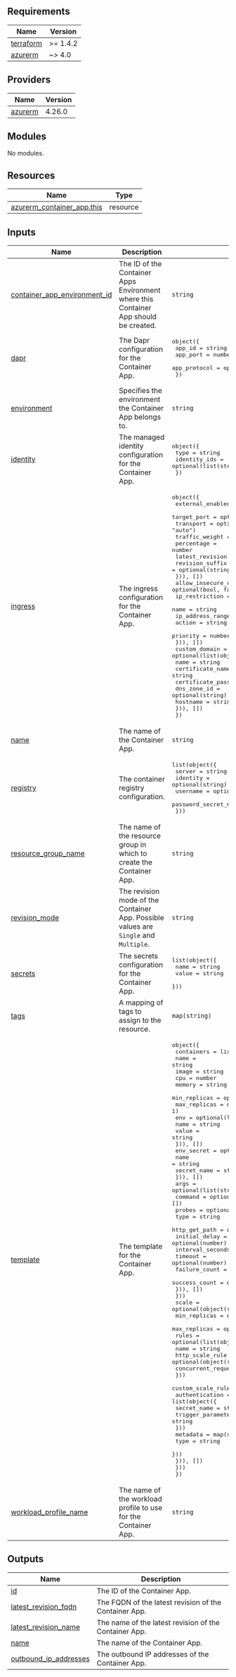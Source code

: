 <!-- BEGIN_TF_DOCS -->
## Requirements

| Name | Version |
|------|---------|
| <a name="requirement_terraform"></a> [terraform](#requirement\_terraform) | >= 1.4.2 |
| <a name="requirement_azurerm"></a> [azurerm](#requirement\_azurerm) | ~> 4.0 |

## Providers

| Name | Version |
|------|---------|
| <a name="provider_azurerm"></a> [azurerm](#provider\_azurerm) | 4.26.0 |

## Modules

No modules.

## Resources

| Name | Type |
|------|------|
| [azurerm_container_app.this](https://registry.terraform.io/providers/hashicorp/azurerm/latest/docs/resources/container_app) | resource |

## Inputs

| Name | Description | Type | Default | Required |
|------|-------------|------|---------|:--------:|
| <a name="input_container_app_environment_id"></a> [container\_app\_environment\_id](#input\_container\_app\_environment\_id) | The ID of the Container Apps Environment where this Container App should be created. | `string` | n/a | yes |
| <a name="input_dapr"></a> [dapr](#input\_dapr) | The Dapr configuration for the Container App. | <pre>object({<br/>    app_id       = string<br/>    app_port     = number<br/>    app_protocol = optional(string, "http")<br/>  })</pre> | `null` | no |
| <a name="input_environment"></a> [environment](#input\_environment) | Specifies the environment the Container App belongs to. | `string` | `"dev"` | no |
| <a name="input_identity"></a> [identity](#input\_identity) | The managed identity configuration for the Container App. | <pre>object({<br/>    type         = string<br/>    identity_ids = optional(list(string))<br/>  })</pre> | `null` | no |
| <a name="input_ingress"></a> [ingress](#input\_ingress) | The ingress configuration for the Container App. | <pre>object({<br/>    external_enabled = optional(bool, false)<br/>    target_port      = optional(number)<br/>    transport        = optional(string, "auto")<br/>    traffic_weight = optional(list(object({<br/>      percentage      = number<br/>      latest_revision = optional(bool, true)<br/>      revision_suffix = optional(string)<br/>    })), [])<br/>    allow_insecure_connections = optional(bool, false)<br/>    ip_restriction = optional(list(object({<br/>      name             = string<br/>      ip_address_range = string<br/>      action           = string<br/>      priority         = number<br/>    })), [])<br/>    custom_domain = optional(list(object({<br/>      name                 = string<br/>      certificate_name     = string<br/>      certificate_password = optional(string)<br/>      dns_zone_id          = optional(string)<br/>      hostname             = string<br/>    })), [])<br/>  })</pre> | `null` | no |
| <a name="input_name"></a> [name](#input\_name) | The name of the Container App. | `string` | n/a | yes |
| <a name="input_registry"></a> [registry](#input\_registry) | The container registry configuration. | <pre>list(object({<br/>    server               = string<br/>    identity             = optional(string)<br/>    username             = optional(string)<br/>    password_secret_name = optional(string)<br/>  }))</pre> | `[]` | no |
| <a name="input_resource_group_name"></a> [resource\_group\_name](#input\_resource\_group\_name) | The name of the resource group in which to create the Container App. | `string` | n/a | yes |
| <a name="input_revision_mode"></a> [revision\_mode](#input\_revision\_mode) | The revision mode of the Container App. Possible values are `Single` and `Multiple`. | `string` | `"Single"` | no |
| <a name="input_secrets"></a> [secrets](#input\_secrets) | The secrets configuration for the Container App. | <pre>list(object({<br/>    name  = string<br/>    value = string<br/>  }))</pre> | `[]` | no |
| <a name="input_tags"></a> [tags](#input\_tags) | A mapping of tags to assign to the resource. | `map(string)` | `{}` | no |
| <a name="input_template"></a> [template](#input\_template) | The template for the Container App. | <pre>object({<br/>    containers = list(object({<br/>      name         = string<br/>      image        = string<br/>      cpu          = number<br/>      memory       = string<br/>      min_replicas = optional(number, 1)<br/>      max_replicas = optional(number, 1)<br/>      env = optional(list(object({<br/>        name  = string<br/>        value = string<br/>      })), [])<br/>      env_secret = optional(list(object({<br/>        name        = string<br/>        secret_name = string<br/>      })), [])<br/>      args    = optional(list(string), [])<br/>      command = optional(list(string), [])<br/>      probes = optional(list(object({<br/>        type             = string<br/>        http_get_path    = optional(string)<br/>        initial_delay    = optional(number)<br/>        interval_seconds = optional(number)<br/>        timeout          = optional(number)<br/>        failure_count    = optional(number)<br/>        success_count    = optional(number)<br/>      })), [])<br/>    }))<br/>    scale = optional(object({<br/>      min_replicas = optional(number, 1)<br/>      max_replicas = optional(number, 1)<br/>      rules = optional(list(object({<br/>        name = string<br/>        http_scale_rule = optional(object({<br/>          concurrent_requests = string<br/>        }))<br/>        custom_scale_rule = optional(object({<br/>          authentication = list(object({<br/>            secret_name       = string<br/>            trigger_parameter = string<br/>          }))<br/>          metadata = map(string)<br/>          type     = string<br/>        }))<br/>      })), [])<br/>    }))<br/>  })</pre> | n/a | yes |
| <a name="input_workload_profile_name"></a> [workload\_profile\_name](#input\_workload\_profile\_name) | The name of the workload profile to use for the Container App. | `string` | `null` | no |

## Outputs

| Name | Description |
|------|-------------|
| <a name="output_id"></a> [id](#output\_id) | The ID of the Container App. |
| <a name="output_latest_revision_fqdn"></a> [latest\_revision\_fqdn](#output\_latest\_revision\_fqdn) | The FQDN of the latest revision of the Container App. |
| <a name="output_latest_revision_name"></a> [latest\_revision\_name](#output\_latest\_revision\_name) | The name of the latest revision of the Container App. |
| <a name="output_name"></a> [name](#output\_name) | The name of the Container App. |
| <a name="output_outbound_ip_addresses"></a> [outbound\_ip\_addresses](#output\_outbound\_ip\_addresses) | The outbound IP addresses of the Container App. |
<!-- END_TF_DOCS -->
